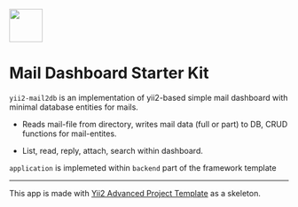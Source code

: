 <p align="left">
    <a href="https://github.com/buzz8year" target="_blank">
        <img src="https://avatars0.githubusercontent.com/u/4325095" height="60px">
    </a>
    <h1 align="left">Mail Dashboard Starter Kit</h1>
</p>

<code>yii2-mail2db</code> is an implementation of yii2-based simple mail dashboard with minimal database entities for mails.

- Reads mail-file from directory, writes mail data (full or part) to DB, CRUD functions for mail-entites. 

- List, read, reply, attach, search within dashboard.

<code>application</code> is implemeted within <code>backend</code> part of the framework template

<hr>

This app is made with [Yii2 Advanced Project Template](http://www.yiiframework.com/) as a skeleton.
